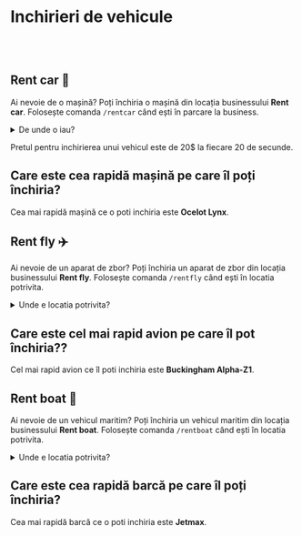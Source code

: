 # Inchirieri de vehicule
<br><br>
## Rent car 🚗

Ai nevoie de o mașină? Poți închiria o mașină din locația businessului **Rent car**. Folosește comanda `/rentcar` când ești în parcare la business.

<details class="details custom-block">
    <summary>De unde o iau?</summary>
    <p><img src="https://i.imgur.com/tDIe4kP.jpeg" alt= "Locatie"></p>
</details>


Pretul pentru inchirierea unui vehicul este de 20$ la fiecare 20 de secunde.


## Care este cea rapidă mașină pe care îl poți închiria?
Cea mai rapidă mașină ce o poti inchiria este **Ocelot Lynx**.

## Rent fly ✈️
Ai nevoie de un aparat de zbor? Poți închiria un aparat de zbor din locația businessului **Rent fly**. Folosește comanda `/rentfly` când ești în locatia potrivita.

<details class="details custom-block">
    <summary>Unde e locatia potrivita?</summary>
    <p><img src="https://i.imgur.com/uFZqOlC.jpeg" alt= "Locatie"></p>
</details>

## Care este cel mai rapid avion pe care îl pot închiria??
Cel mai rapid avion ce îl poti inchiria este **Buckingham Alpha-Z1**.

## Rent boat 🚢
Ai nevoie de un vehicul maritim?  Poți închiria un vehicul maritim din locația businessului **Rent boat**. Folosește comanda `/rentboat` când ești în locatia potrivita.

<details class="details custom-block">
    <summary>Unde e locatia potrivita?</summary>
    <p><img src="https://i.imgur.com/DxIXBdG.jpeg" alt= "Locatie"></p>
</details>

## Care este cea rapidă barcă pe care îl poți închiria?
Cea mai rapidă barcă ce o poti inchiria este **Jetmax**.

